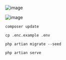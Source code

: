 ![image](https://user-images.githubusercontent.com/50520333/166128258-27edda39-5d1a-4b7a-b490-2a675de4bc69.png)

![image](https://user-images.githubusercontent.com/50520333/166128242-13c7b59e-9518-470e-8660-f01d7fc395aa.png)

```
composer update
```
```
cp .enc.example .env
```
```
php artian migrate --seed
```
```
php artian serve
```
